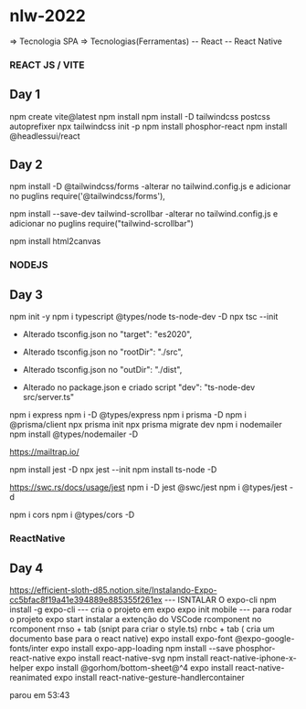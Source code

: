 # nlw-2022

=> Tecnologia SPA
=> Tecnologias(Ferramentas)
-- React
-- React Native

### REACT JS / VITE

## Day 1

npm create vite@latest
npm install
npm install -D tailwindcss postcss autoprefixer
npx tailwindcss init -p
npm install phosphor-react
npm install @headlessui/react

## Day 2

npm install -D @tailwindcss/forms
-alterar no tailwind.config.js e adicionar no puglins
require('@tailwindcss/forms'),

npm install --save-dev tailwind-scrollbar
-alterar no tailwind.config.js e adicionar no puglins
require("tailwind-scrollbar")

npm install html2canvas

### NODEJS

## Day 3

npm init -y
npm i typescript @types/node ts-node-dev -D
npx tsc --init

- Alterado tsconfig.json no "target": "es2020",
- Alterado tsconfig.json no "rootDir": "./src",
- Alterado tsconfig.json no "outDir": "./dist",

- Alterado no package.json e criado script "dev": "ts-node-dev src/server.ts"

npm i express
npm i -D @types/express
npm i prisma -D
npm i @prisma/client
npx prisma init
npx prisma migrate dev
npm i nodemailer
npm install @types/nodemailer -D

https://mailtrap.io/

npm install jest -D
npx jest --init
npm install ts-node -D

https://swc.rs/docs/usage/jest
npm i -D jest @swc/jest
npm i @types/jest -d

npm i cors
npm i @types/cors -D


### ReactNative

## Day 4
https://efficient-sloth-d85.notion.site/Instalando-Expo-cc5bfac8f19a41e394889e885355f261ex
--- ISNTALAR O expo-cli
npm install -g expo-cli
--- cria o projeto em expo
expo init mobile
--- para rodar o projeto
expo start
instalar a extenção do VSCode rcomponent
no rcomponent
rnso + tab (snipt para criar o style.ts)
rnbc + tab ( cria um documento base para o react native)
expo install expo-font @expo-google-fonts/inter
expo install expo-app-loading
npm install --save phosphor-react-native
expo install react-native-svg
npm install react-native-iphone-x-helper
expo install @gorhom/bottom-sheet@^4
expo install react-native-reanimated
expo install react-native-gesture-handlercontainer


parou em 53:43